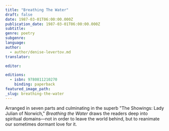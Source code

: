 ```yaml
---
title: "Breathing The Water"
draft: false
date: 1987-03-01T06:00:00.000Z
publication_date: 1987-03-01T06:00:00.000Z
subtitle:
genre: poetry
subgenre:
language:
author:
  - author/denise-levertov.md
translator:

editor:

editions:
  - isbn: 9780811210270
    binding: paperback
featured_image_path:
_slug: breathing-the-water
---
```


Arranged in seven parts and culminating in the superb "The Showings: Lady Julian of Norwich," _Breathing the Water_ draws the readers deep into spiritual domains––not in order to leave the world behind, but to reanimate our sometimes dormant love for it.

